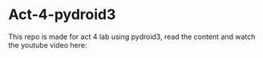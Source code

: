# Act-4-pydroid3
This repo is made for act 4 lab using pydroid3, read the content and watch the youtube video here:
